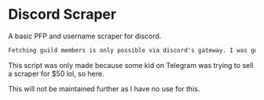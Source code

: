 # Discord Scraper

A basic PFP and username scraper for discord.

```diff
Fetching guild members is only possible via discord's gateway. I was going to do this myself but ended up [DisCum](https://github.com/Merubokkusu/Discord-S.C.U.M/) as I have no real knowledge of using discord's gateway - It was pointless me spending hours learning for a basic script I'm never going to use.
```

This script was only made because some kid on Telegram was trying to sell a scraper for $50 lol, so here.

This will not be maintained further as I have no use for this.
